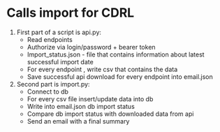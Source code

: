 # Calls import for CDRL

1. First part of a script is api.py:
	- Read endpoints
	- Authorize via login/password + bearer token
	- Import_status.json - file that contains information about latest successful import date
	- For every endpoint , write csv that contains the data
	- Save successful api download for every endpoint into email.json
2. Second part is import.py:
	- Connect to db
	- For every csv file insert/update data into db
	- Write into email.json db import status
	- Compare db import status with downloaded data from api
	- Send an email with a final summary